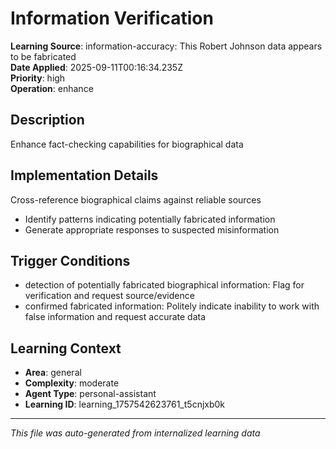 # Information Verification

**Learning Source**: information-accuracy: This Robert Johnson data appears to be fabricated  
**Date Applied**: 2025-09-11T00:16:34.235Z  
**Priority**: high  
**Operation**: enhance

## Description
Enhance fact-checking capabilities for biographical data

## Implementation Details
Cross-reference biographical claims against reliable sources
- Identify patterns indicating potentially fabricated information
- Generate appropriate responses to suspected misinformation

## Trigger Conditions
- detection of potentially fabricated biographical information: Flag for verification and request source/evidence
- confirmed fabricated information: Politely indicate inability to work with false information and request accurate data

## Learning Context
- **Area**: general
- **Complexity**: moderate
- **Agent Type**: personal-assistant
- **Learning ID**: learning_1757542623761_t5cnjxb0k

---
*This file was auto-generated from internalized learning data*
